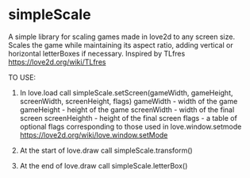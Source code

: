 # simpleScale
A simple library for scaling games made in love2d to any screen size.
Scales the game while maintaining its aspect ratio, adding vertical or horizontal letterBoxes if necessary.
Inspired by TLfres https://love2d.org/wiki/TLfres

TO USE:

1.  In love.load call simpleScale.setScreen(gameWidth, gameHeight, screenWidth, screenHeight, flags)
gameWidth - width of the game
gameHeight - height of the game
screenWidth - width of the final screen
screenHeighth - height of the final screen
flags - a table of optional flags corresponding to those used in love.window.setmode https://love2d.org/wiki/love.window.setMode

2.  At the start of love.draw call simpleScale.transform()

3.  At the end of love.draw call simpleScale.letterBox()

